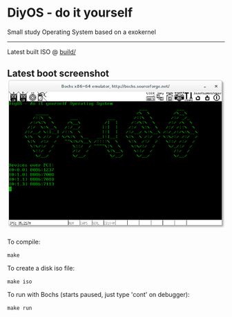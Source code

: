 # DiyOS - do it yourself
Small study Operating System based on a exokernel

---
Latest built ISO @ [build/](build/)

Latest boot screenshot
![Boot Screenshot](build/screenshot.png)
---

To  compile:
```
make
```
To create a disk iso file:
```
make iso
```
To run with Bochs (starts paused, just type 'cont' on debugger):
```
make run
```
